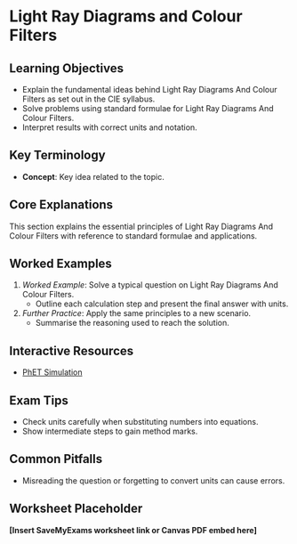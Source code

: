 # Light Ray Diagrams and Colour Filters

## Learning Objectives
- Explain the fundamental ideas behind Light Ray Diagrams And Colour Filters as set out in the CIE syllabus.
- Solve problems using standard formulae for Light Ray Diagrams And Colour Filters.
- Interpret results with correct units and notation.

## Key Terminology
- **Concept**: Key idea related to the topic.

## Core Explanations
This section explains the essential principles of Light Ray Diagrams And Colour Filters with reference to standard formulae and applications.

## Worked Examples
1. *Worked Example*: Solve a typical question on Light Ray Diagrams And Colour Filters.
   - Outline each calculation step and present the final answer with units.
2. *Further Practice*: Apply the same principles to a new scenario.
   - Summarise the reasoning used to reach the solution.

## Interactive Resources
- [PhET Simulation](https://phet.colorado.edu/)

## Exam Tips
- Check units carefully when substituting numbers into equations.
- Show intermediate steps to gain method marks.

## Common Pitfalls
- Misreading the question or forgetting to convert units can cause errors.

## Worksheet Placeholder
**[Insert SaveMyExams worksheet link or Canvas PDF embed here]**
